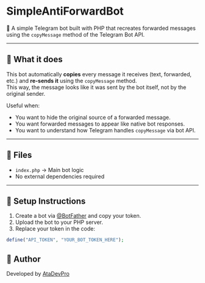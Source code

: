 # SimpleAntiForwardBot

🔄 A simple Telegram bot built with PHP that recreates forwarded messages using the `copyMessage` method of the Telegram Bot API.

---

## 🔧 What it does

This bot automatically **copies** every message it receives (text, forwarded, etc.) and **re-sends it** using the `copyMessage` method.  
This way, the message looks like it was sent by the bot itself, not by the original sender.

Useful when:
- You want to hide the original source of a forwarded message.
- You want forwarded messages to appear like native bot responses.
- You want to understand how Telegram handles `copyMessage` via bot API.

---

## 📂 Files

- `index.php` → Main bot logic
- No external dependencies required

---

## 🚀 Setup Instructions

1. Create a bot via [@BotFather](https://t.me/BotFather) and copy your token.
2. Upload the bot to your PHP server.
3. Replace your token in the code:

```php
define("API_TOKEN", "YOUR_BOT_TOKEN_HERE");
```

## 📎 Author

Developed by [AtaDevPro](https://github.com/AtaDevPro)

